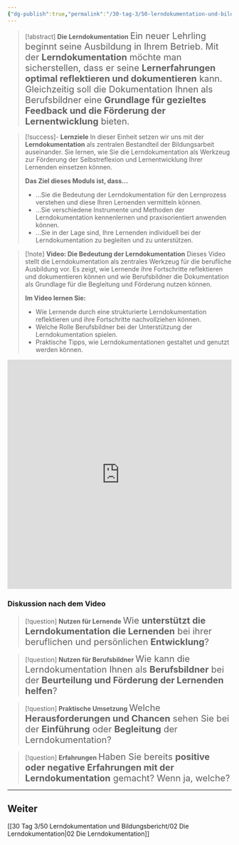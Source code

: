 ```yaml
---
{"dg-publish":true,"permalink":"/30-tag-3/50-lerndokumentation-und-bildungsbericht/01-einfuehrung-in-die-lerndokumentation/"}
---
```


>[!abstract] **Die Lerndokumentation**
><span style="font-size: 20px;">Ein neuer Lehrling beginnt seine Ausbildung in Ihrem Betrieb. Mit der **Lerndokumentation** möchte man sicherstellen, dass er seine **Lernerfahrungen optimal reflektieren und dokumentieren** kann. Gleichzeitig soll die Dokumentation Ihnen als Berufsbildner eine **Grundlage für gezieltes Feedback und die Förderung der Lernentwicklung** bieten.</span>

>[!success]- **Lernziele**
>In dieser Einheit setzen wir uns mit der **Lerndokumentation** als zentralen Bestandteil der Bildungsarbeit auseinander. Sie lernen, wie Sie die Lerndokumentation als Werkzeug zur Förderung der Selbstreflexion und Lernentwicklung Ihrer Lernenden einsetzen können.  
>
>**Das Ziel dieses Moduls ist, dass...**
>* ...Sie die Bedeutung der Lerndokumentation für den Lernprozess verstehen und diese Ihren Lernenden vermitteln können.
>* ...Sie verschiedene Instrumente und Methoden der Lerndokumentation kennenlernen und praxisorientiert anwenden können.
>* ...Sie in der Lage sind, Ihre Lernenden individuell bei der Lerndokumentation zu begleiten und zu unterstützen.

>[!note] **Video: Die Bedeutung der Lerndokumentation**
>Dieses Video stellt die Lerndokumentation als zentrales Werkzeug für die berufliche Ausbildung vor. Es zeigt, wie Lernende ihre Fortschritte reflektieren und dokumentieren können und wie Berufsbildner die Dokumentation als Grundlage für die Begleitung und Förderung nutzen können.  
>
>**Im Video lernen Sie:**
>- Wie Lernende durch eine strukturierte Lerndokumentation reflektieren und ihre Fortschritte nachvollziehen können.
>- Welche Rolle Berufsbildner bei der Unterstützung der Lerndokumentation spielen.
>- Praktische Tipps, wie Lerndokumentationen gestaltet und genutzt werden können.

<iframe width="100%" height="515" src="https://www.youtube.com/embed/FW47I-KbmF4?si=SmkkAOPbr_e4OicF" title="YouTube video player" frameborder="0" allow="accelerometer; autoplay; clipboard-write; encrypted-media; gyroscope; picture-in-picture; web-share" allowfullscreen></iframe>

### **Diskussion nach dem Video**
>[!question] **Nutzen für Lernende** 
><span style="font-size: 20px;">Wie **unterstützt die Lerndokumentation die Lernenden** bei ihrer beruflichen und persönlichen **Entwicklung**?</span>  

>[!question] **Nutzen für Berufsbildner**
><span style="font-size: 20px;">Wie kann die Lerndokumentation Ihnen als **Berufsbildner** bei der **Beurteilung und Förderung der Lernenden helfen**?  </span> 

>[!question]  **Praktische Umsetzung**
><span style="font-size: 20px;">Welche **Herausforderungen und Chancen** sehen Sie bei der **Einführung** oder **Begleitung** der Lerndokumentation?  </span> 

>[!question]  **Erfahrungen**
><span style="font-size: 20px;">Haben Sie bereits **positive oder negative Erfahrungen mit der Lerndokumentation** gemacht? Wenn ja, welche?  </span> 


---

## Weiter
[[30 Tag 3/50 Lerndokumentation und Bildungsbericht/02 Die Lerndokumentation\|02 Die Lerndokumentation]]
